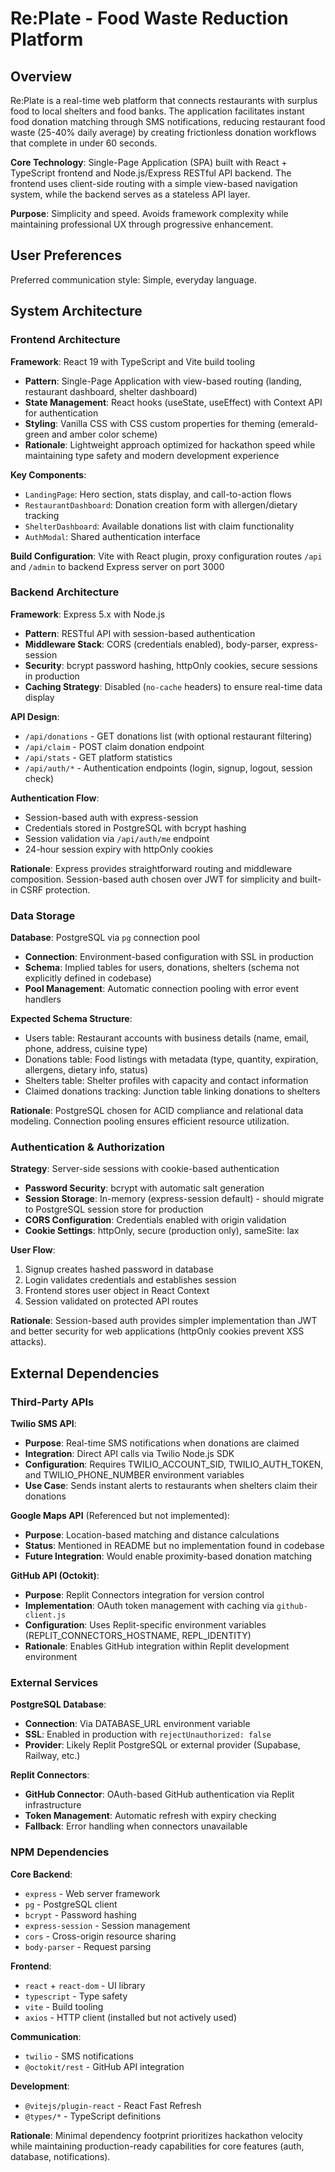 # Re:Plate - Food Waste Reduction Platform

## Overview

Re:Plate is a real-time web platform that connects restaurants with surplus food to local shelters and food banks. The application facilitates instant food donation matching through SMS notifications, reducing restaurant food waste (25-40% daily average) by creating frictionless donation workflows that complete in under 60 seconds.

**Core Technology**: Single-Page Application (SPA) built with React + TypeScript frontend and Node.js/Express RESTful API backend. The frontend uses client-side routing with a simple view-based navigation system, while the backend serves as a stateless API layer.

**Purpose**: Simplicity and speed. Avoids framework complexity while maintaining professional UX through progressive enhancement.

## User Preferences

Preferred communication style: Simple, everyday language.

## System Architecture

### Frontend Architecture

**Framework**: React 19 with TypeScript and Vite build tooling
- **Pattern**: Single-Page Application with view-based routing (landing, restaurant dashboard, shelter dashboard)
- **State Management**: React hooks (useState, useEffect) with Context API for authentication
- **Styling**: Vanilla CSS with CSS custom properties for theming (emerald-green and amber color scheme)
- **Rationale**: Lightweight approach optimized for hackathon speed while maintaining type safety and modern development experience

**Key Components**:
- `LandingPage`: Hero section, stats display, and call-to-action flows
- `RestaurantDashboard`: Donation creation form with allergen/dietary tracking
- `ShelterDashboard`: Available donations list with claim functionality
- `AuthModal`: Shared authentication interface

**Build Configuration**: Vite with React plugin, proxy configuration routes `/api` and `/admin` to backend Express server on port 3000

### Backend Architecture

**Framework**: Express 5.x with Node.js
- **Pattern**: RESTful API with session-based authentication
- **Middleware Stack**: CORS (credentials enabled), body-parser, express-session
- **Security**: bcrypt password hashing, httpOnly cookies, secure sessions in production
- **Caching Strategy**: Disabled (`no-cache` headers) to ensure real-time data display

**API Design**:
- `/api/donations` - GET donations list (with optional restaurant filtering)
- `/api/claim` - POST claim donation endpoint
- `/api/stats` - GET platform statistics
- `/api/auth/*` - Authentication endpoints (login, signup, logout, session check)

**Authentication Flow**:
- Session-based auth with express-session
- Credentials stored in PostgreSQL with bcrypt hashing
- Session validation via `/api/auth/me` endpoint
- 24-hour session expiry with httpOnly cookies

**Rationale**: Express provides straightforward routing and middleware composition. Session-based auth chosen over JWT for simplicity and built-in CSRF protection.

### Data Storage

**Database**: PostgreSQL via `pg` connection pool
- **Connection**: Environment-based configuration with SSL in production
- **Schema**: Implied tables for users, donations, shelters (schema not explicitly defined in codebase)
- **Pool Management**: Automatic connection pooling with error event handlers

**Expected Schema Structure**:
- Users table: Restaurant accounts with business details (name, email, phone, address, cuisine type)
- Donations table: Food listings with metadata (type, quantity, expiration, allergens, dietary info, status)
- Shelters table: Shelter profiles with capacity and contact information
- Claimed donations tracking: Junction table linking donations to shelters

**Rationale**: PostgreSQL chosen for ACID compliance and relational data modeling. Connection pooling ensures efficient resource utilization.

### Authentication & Authorization

**Strategy**: Server-side sessions with cookie-based authentication
- **Password Security**: bcrypt with automatic salt generation
- **Session Storage**: In-memory (express-session default) - should migrate to PostgreSQL session store for production
- **CORS Configuration**: Credentials enabled with origin validation
- **Cookie Settings**: httpOnly, secure (production only), sameSite: lax

**User Flow**:
1. Signup creates hashed password in database
2. Login validates credentials and establishes session
3. Frontend stores user object in React Context
4. Session validated on protected API routes

**Rationale**: Session-based auth provides simpler implementation than JWT and better security for web applications (httpOnly cookies prevent XSS attacks).

## External Dependencies

### Third-Party APIs

**Twilio SMS API**:
- **Purpose**: Real-time SMS notifications when donations are claimed
- **Integration**: Direct API calls via Twilio Node.js SDK
- **Configuration**: Requires TWILIO_ACCOUNT_SID, TWILIO_AUTH_TOKEN, and TWILIO_PHONE_NUMBER environment variables
- **Use Case**: Sends instant alerts to restaurants when shelters claim their donations

**Google Maps API** (Referenced but not implemented):
- **Purpose**: Location-based matching and distance calculations
- **Status**: Mentioned in README but no implementation found in codebase
- **Future Integration**: Would enable proximity-based donation matching

**GitHub API (Octokit)**:
- **Purpose**: Replit Connectors integration for version control
- **Implementation**: OAuth token management with caching via `github-client.js`
- **Configuration**: Uses Replit-specific environment variables (REPLIT_CONNECTORS_HOSTNAME, REPL_IDENTITY)
- **Rationale**: Enables GitHub integration within Replit development environment

### External Services

**PostgreSQL Database**:
- **Connection**: Via DATABASE_URL environment variable
- **SSL**: Enabled in production with `rejectUnauthorized: false`
- **Provider**: Likely Replit PostgreSQL or external provider (Supabase, Railway, etc.)

**Replit Connectors**:
- **GitHub Connector**: OAuth-based GitHub authentication via Replit infrastructure
- **Token Management**: Automatic refresh with expiry checking
- **Fallback**: Error handling when connectors unavailable

### NPM Dependencies

**Core Backend**:
- `express` - Web server framework
- `pg` - PostgreSQL client
- `bcrypt` - Password hashing
- `express-session` - Session management
- `cors` - Cross-origin resource sharing
- `body-parser` - Request parsing

**Frontend**:
- `react` + `react-dom` - UI library
- `typescript` - Type safety
- `vite` - Build tooling
- `axios` - HTTP client (installed but not actively used)

**Communication**:
- `twilio` - SMS notifications
- `@octokit/rest` - GitHub API integration

**Development**:
- `@vitejs/plugin-react` - React Fast Refresh
- `@types/*` - TypeScript definitions

**Rationale**: Minimal dependency footprint prioritizes hackathon velocity while maintaining production-ready capabilities for core features (auth, database, notifications).